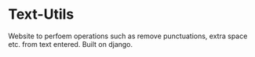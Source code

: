 # Text-Utils
Website to perfoem operations such as remove punctuations, extra space etc. from text entered.
Built on django.
